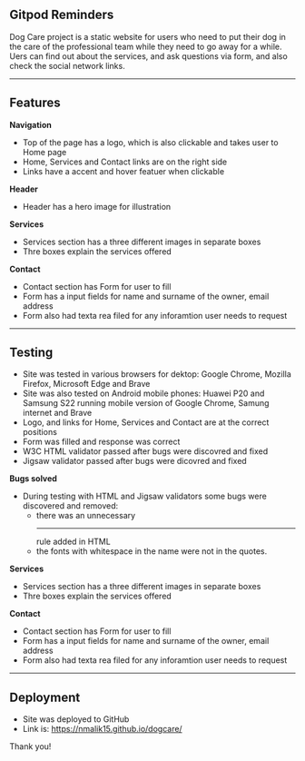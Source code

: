 ## Gitpod Reminders

Dog Care project is a static website for users who need to put their dog in the care of the professional team while they need to go away for a while.
Uers can find out about the services, and ask questions via form, and also check the social network links.

------

## Features

**Navigation**
- Top of the page has a logo, which is also clickable and takes user to Home page
- Home, Services and Contact links are on the right side
- Links have a accent and hover featuer when clickable

**Header**
- Header has a hero image for illustration

**Services**
- Services section has a three different images in separate boxes
- Thre boxes explain the services offered

**Contact**
- Contact section has Form for user to fill
- Form has a input fields for name and surname of the owner, email address
- Form also had texta rea filed for any inforamtion user needs to request

------

## Testing

- Site was tested in various browsers for dektop: Google Chrome, Mozilla Firefox, Microsoft Edge and Brave 
- Site was also tested on Android mobile phones: Huawei P20 and Samsung S22 running mobile version of Google Chrome, Samung internet and Brave
- Logo, and links for Home, Services and Contact are at the correct positions
- Form was filled and response was correct
- W3C HTML validator passed after bugs were discovred and fixed
- Jigsaw validator passed after bugs were dicovred and fixed

**Bugs solved**
- During testing with HTML and Jigsaw validators  some bugs were discovered and removed:
    - there was an unnecessary <hr> rule added in HTML
    - the fonts with whitespace in the name were not in the quotes.

**Services**
- Services section has a three different images in separate boxes
- Thre boxes explain the services offered

**Contact**
- Contact section has Form for user to fill
- Form has a input fields for name and surname of the owner, email address
- Form also had texta rea filed for any inforamtion user needs to request

------

## Deployment

- Site was deployed to GitHub
- Link is: https://nmalik15.github.io/dogcare/


Thank you!
